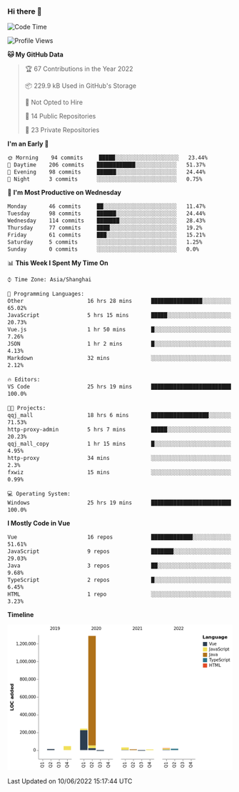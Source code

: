 ### Hi there 👋

<!--START_SECTION:waka-->
![Code Time](http://img.shields.io/badge/Code%20Time-0%20secs-blue)

![Profile Views](http://img.shields.io/badge/Profile%20Views-15-blue)

**🐱 My GitHub Data** 

> 🏆 67 Contributions in the Year 2022
 > 
> 📦 229.9 kB Used in GitHub's Storage 
 > 
> 🚫 Not Opted to Hire
 > 
> 📜 14 Public Repositories 
 > 
> 🔑 23 Private Repositories  
 > 
**I'm an Early 🐤** 

```text
🌞 Morning    94 commits     █████░░░░░░░░░░░░░░░░░░░░   23.44% 
🌆 Daytime    206 commits    ████████████░░░░░░░░░░░░░   51.37% 
🌃 Evening    98 commits     ██████░░░░░░░░░░░░░░░░░░░   24.44% 
🌙 Night      3 commits      ░░░░░░░░░░░░░░░░░░░░░░░░░   0.75%

```
📅 **I'm Most Productive on Wednesday** 

```text
Monday       46 commits     ██░░░░░░░░░░░░░░░░░░░░░░░   11.47% 
Tuesday      98 commits     ██████░░░░░░░░░░░░░░░░░░░   24.44% 
Wednesday    114 commits    ███████░░░░░░░░░░░░░░░░░░   28.43% 
Thursday     77 commits     ████░░░░░░░░░░░░░░░░░░░░░   19.2% 
Friday       61 commits     ███░░░░░░░░░░░░░░░░░░░░░░   15.21% 
Saturday     5 commits      ░░░░░░░░░░░░░░░░░░░░░░░░░   1.25% 
Sunday       0 commits      ░░░░░░░░░░░░░░░░░░░░░░░░░   0.0%

```


📊 **This Week I Spent My Time On** 

```text
⌚︎ Time Zone: Asia/Shanghai

💬 Programming Languages: 
Other                    16 hrs 28 mins      ████████████████░░░░░░░░░   65.02% 
JavaScript               5 hrs 15 mins       █████░░░░░░░░░░░░░░░░░░░░   20.73% 
Vue.js                   1 hr 50 mins        █░░░░░░░░░░░░░░░░░░░░░░░░   7.26% 
JSON                     1 hr 2 mins         █░░░░░░░░░░░░░░░░░░░░░░░░   4.13% 
Markdown                 32 mins             ░░░░░░░░░░░░░░░░░░░░░░░░░   2.12%

🔥 Editors: 
VS Code                  25 hrs 19 mins      █████████████████████████   100.0%

🐱‍💻 Projects: 
qqj_mall                 18 hrs 6 mins       ██████████████████░░░░░░░   71.53% 
http-proxy-admin         5 hrs 7 mins        █████░░░░░░░░░░░░░░░░░░░░   20.23% 
qqj_mall_copy            1 hr 15 mins        █░░░░░░░░░░░░░░░░░░░░░░░░   4.95% 
http-proxy               34 mins             ░░░░░░░░░░░░░░░░░░░░░░░░░   2.3% 
fxwiz                    15 mins             ░░░░░░░░░░░░░░░░░░░░░░░░░   0.99%

💻 Operating System: 
Windows                  25 hrs 19 mins      █████████████████████████   100.0%

```

**I Mostly Code in Vue** 

```text
Vue                      16 repos            █████████████░░░░░░░░░░░░   51.61% 
JavaScript               9 repos             ███████░░░░░░░░░░░░░░░░░░   29.03% 
Java                     3 repos             ██░░░░░░░░░░░░░░░░░░░░░░░   9.68% 
TypeScript               2 repos             █░░░░░░░░░░░░░░░░░░░░░░░░   6.45% 
HTML                     1 repo              ░░░░░░░░░░░░░░░░░░░░░░░░░   3.23%

```


**Timeline**

![Chart not found](https://raw.githubusercontent.com/jichangee/jichangee/main/charts/bar_graph.png) 


 Last Updated on 10/06/2022 15:17:44 UTC
<!--END_SECTION:waka-->

<!--
**jichangee/jichangee** is a ✨ _special_ ✨ repository because its `README.md` (this file) appears on your GitHub profile.

Here are some ideas to get you started:

- 🔭 I’m currently working on ...
- 🌱 I’m currently learning ...
- 👯 I’m looking to collaborate on ...
- 🤔 I’m looking for help with ...
- 💬 Ask me about ...
- 📫 How to reach me: ...
- 😄 Pronouns: ...
- ⚡ Fun fact: ...
-->
